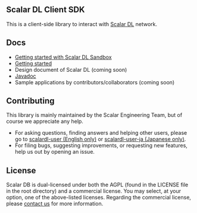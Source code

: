 ## Scalar DL Client SDK

This is a client-side library to interact with [Scalar DL](https://github.com/scalar-labs/scalardl) network.

## Docs
* [Getting started with Scalar DL Sandbox](docs/dl-sandbox.md)
* [Getting started](docs/getting-started.md)
* Design document of Scalar DL (coming soon)
* [Javadoc](https://scalar-labs.github.io/scalardl-client-sdk/javadoc/)
* Sample applications by contributors/collaborators (coming soon)

## Contributing 
This library is mainly maintained by the Scalar Engineering Team, but of course we appreciate any help.

* For asking questions, finding answers and helping other users, please go to [scalardl-user (English only)](https://groups.google.com/forum/#!forum/scalardl-user) or [scalardl-user-ja (Japanese only)](https://groups.google.com/forum/#!forum/scalardl-user-ja).
* For filing bugs, suggesting improvements, or requesting new features, help us out by opening an issue.

## License
Scalar DB is dual-licensed under both the AGPL (found in the LICENSE file in the root directory) and a commercial license. You may select, at your option, one of the above-listed licenses. Regarding the commercial license, please [contact us](https://scalar-labs.com/contact_us/) for more information.
